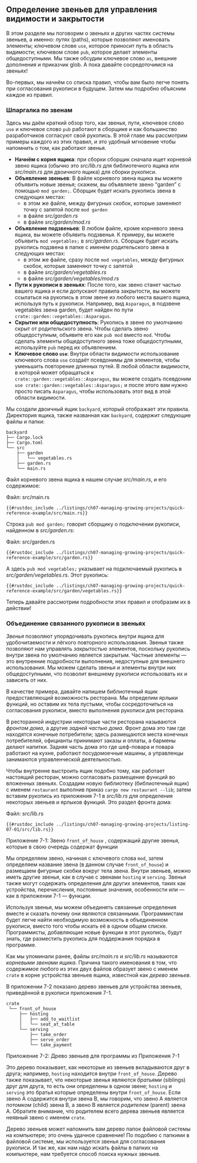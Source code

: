 ## Определение звеньев для управления видимости и закрытости

В этом разделе мы поговорим о звеньях и других частях системы звеньев, а именно: *путях* (paths), которые позволяют именовать элементы; ключевом слове `use`, которое приносит путь в область видимости; ключевом слове `pub`, которое делает элементы общедоступными. Мы также обсудим ключевое слово `as`, внешние дополнения и приказчик glob. А пока давайте сосредоточимся на звеньях!

Во-первых, мы начнём со списка правил, чтобы вам было легче понять при согласования рукописи в будущем. Затем мы подробно объясним каждое из правил.

### Шпаргалка по звенам

Здесь мы даём краткий обзор того, как звенья, пути, ключевое слово `use` и ключевое слово `pub` работают в сборщике и как большинство разработчиков согласуют свой рукопись. В этой главе мы рассмотрим примеры каждого из этих правил, и это удобный мгновение чтобы напомнить о том, как работают звенья.

- **Начнём с корня ящика**: при сборки сборщик сначала ищет корневой звено ящика (обычно это *src/lib.rs* для библиотечного ящика или *src/main.rs* для двоичного ящика) для сборки рукописи.
- **Объявление звеньев**: В файле корневого звена ящика вы можете объявить новые звенья; скажем, вы объявляете звено “garden” с помощью `mod garden;`. Сборщик будет искать рукопись звена в следующих местах:
    - в этом же файле, между фигурных скобок, которые заменяют точку с запятой после `mod garden`
    - в файле *src/garden.rs*
    - в файле *src/garden/mod.rs*
- **Объявление подзвеньев**: В любом файле, кроме корневого звена ящика, вы можете объявить подзвенья. К примеру, вы можете объявить  `mod vegetables;` в *src/garden.rs*. Сборщик будет искать рукопись подзвена в папке с именем родительского звена в следующих местах:
    - в этом же файле, сразу после `mod vegetables`, между фигурных скобок, которые заменяют точку с запятой
    - в файле *src/garden/vegetables.rs*
    - в файле *src/garden/vegetables/mod.rs*
- **Пути к рукописи в звеньях**: После того, как звено станет частью вашего ящика и если допускают правила закрытости, вы можете ссылаться на рукопись в этом звене из любого места вашего ящика, используя путь к рукописи. Например, вид `Asparagus`, в подзвене vegetables звена garden, будет найден по пути `crate::garden::vegetables::Asparagus`.
- **Скрытие или общедоступность**: Рукопись в звене по умолчанию скрыт от родительского звена. Чтобы сделать звено общедоступным, объявите его как `pub mod` вместо `mod`. Чтобы сделать элементы общедоступного звена тоже общедоступными, используйте `pub` перед их объявлением.
- **Ключевое слово `use`**: Внутри области видимости использование ключевого слова `use` создаёт псевдонимы для элементов, чтобы уменьшить повторение длинных путей. В любой области видимости, в которой может обращаться к `crate::garden::vegetables::Asparagus`, вы можете создать псевдоним `use crate::garden::vegetables::Asparagus;` и после этого вам нужно просто писать `Asparagus`, чтобы использовать этот вид в этой области видимости.

Мы создали двоичный ящик `backyard`, который отображает эти правила. Директория ящика, также названная как `backyard`, содержит следующие файлы и папки:

```text
backyard
├── Cargo.lock
├── Cargo.toml
└── src
    ├── garden
    │   └── vegetables.rs
    ├── garden.rs
    └── main.rs
```

Файл корневого звена ящика в нашем случае  *src/main.rs*, и его содержимое:

<span class="filename">Файл: src/main.rs</span>

```rust,noplayground,ignore
{{#rustdoc_include ../listings/ch07-managing-growing-projects/quick-reference-example/src/main.rs}}
```

Строка `pub mod garden;` говорит сборщику о подключении рукописи, найденном в *src/garden.rs*:

<span class="filename">Файл: src/garden.rs</span>

```rust,noplayground,ignore
{{#rustdoc_include ../listings/ch07-managing-growing-projects/quick-reference-example/src/garden.rs}}
```

А здесь `pub mod vegetables;` указывает на подключаемый рукопись в *src/garden/vegetables.rs*. Этот рукопись:

```rust,noplayground,ignore
{{#rustdoc_include ../listings/ch07-managing-growing-projects/quick-reference-example/src/garden/vegetables.rs}}
```

Теперь давайте рассмотрим подробности этих правил и отобразим их в действии!

### Объединение связанного рукописи в звеньях

*Звенья* позволяют упорядочивать рукопись внутри ящика для удобочитаемости и лёгкого повторного использования. Звенья также позволяют нам управлять *закрытостью* элементов, поскольку рукопись внутри звена по умолчанию является закрытым. Частные элементы — это внутренние подробности выполнения, недоступные для внешнего использования. Мы можем сделать звенья и элементы внутри них общедоступными, что позволит внешнему рукописи использовать их и зависеть от них.

В качестве примера, давайте напишем библиотечный ящик предоставляющий возможность ресторана. Мы определим ярлыки функций, но оставим их тела пустыми, чтобы сосредоточиться на согласования рукописи, вместо выполнения рукописи для ресторана.

В ресторанной индустрии некоторые части ресторана называются *фронтом дома*, а другие *задней частью дома*. Фронт дома это там где находятся конечные потребители; здесь размещаются места конечных потребителей, официанты принимают заказы и оплаты, а бармены делают напитки. Задняя часть дома это где шеф-повара и повара работают на кухне,  работают посудомоечные машины, а управленцы занимаются управленческой деятельностью.

Чтобы внутренне выстроить ящик подобно тому, как работает настоящий ресторан, можно согласовать размещение функций во вложенных звеньях. Создадим новую библиотеку (библиотечный ящик) с именем `restaurant` выполнив приказ `cargo new restaurant --lib`; затем вставим рукопись из приложения 7-1 в *src/lib.rs* для определения некоторых звеньев и ярлыков функций. Это раздел фронта дома:

<span class="filename">Файл: src/lib.rs</span>

```rust,noplayground
{{#rustdoc_include ../listings/ch07-managing-growing-projects/listing-07-01/src/lib.rs}}
```

<span class="caption">Приложение 7-1: Звено <code>front_of_house</code> , содержащий другие звенья, которые в свою очередь содержат функции</span>

Мы определяем звено, начиная с ключевого слова  `mod`, затем определяем название звена (в данном случае `front_of_house`) и размещаем фигурные скобки вокруг тела звена. Внутри звеньев, можно иметь другие звенья, как в случае с звенами `hosting` и `serving`. Звенья также могут содержать определения для других элементов, таких как устройства, перечисления, постоянные значения, особенности или — как в приложении 7-1 — функции.

Используя звенья, мы можем объединять связанные определения вместе и сказать почему они являются связанными. Программистам будет легче найти необходимую возможность в объединенном рукописи, вместо того чтобы искать её в одном общем списке. Программисты, добавляющие новые функции в этот рукопись, будут знать, где разместить рукопись для поддержания порядка в программе.

Как мы упоминали ранее, файлы *src/main.rs* и *src/lib.rs* называются *корневыми звенами ящика*. Причина такого именования в том, что содержимое любого из этих двух файлов образует звено с именем `crate` в корне устройства звеньев ящика, известной как *дерево звеньев*.

В приложении 7-2 показано дерево звеньев для устройства звеньев, приведённой в рукописи приложения 7-1.

```text
crate
 └── front_of_house
     ├── hosting
     │   ├── add_to_waitlist
     │   └── seat_at_table
     └── serving
         ├── take_order
         ├── serve_order
         └── take_payment
```

<span class="caption">Приложение 7-2: Древо звеньев для программы из Приложения 7-1</span>

Это дерево показывает, как некоторые из звеньев вкладываются друг в друга; например, `hosting` находится внутри `front_of_house`. Дерево также показывает, что некоторые звенья являются  *братьями* (siblings) друг для друга, то есть они определены в одном звене; `hosting` и `serving` это братья которые определены внутри `front_of_house`. Если звено A содержится внутри звена B, мы говорим, что звено A является *потомком* (child) звена B, а звено B является *родителем* (parent) звена A. Обратите внимание, что родителем всего дерева звеньев является неявный звено с именем `crate`.

Дерево звеньев может напомнить вам дерево папок файловой системы на компьютере; это очень удачное сравнение! По подобию с папкими в файловой системе, мы используется звенья для согласования рукописи. И так же, как нам надо искать файлы в папких на компьютере, нам требуется способ поиска нужных звеньев.
